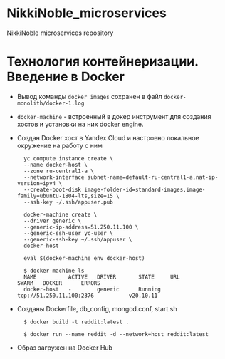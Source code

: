 # NikkiNoble_microservices
NikkiNoble microservices repository

# Технология контейнеризации. Введение в Docker

- Вывод команды `docker images` сохранен в файл `docker-monolith/docker-1.log`

* `docker-machine` - встроенный в докер инструмент для создания хостов и установки на них docker engine.

* Создан Docker хост в Yandex Cloud и настроено локальное окружение на работу с ним


        yc compute instance create \
        --name docker-host \
        --zone ru-central1-a \
        --network-interface subnet-name=default-ru-central1-a,nat-ip-version=ipv4 \
        --create-boot-disk image-folder-id=standard-images,image-family=ubuntu-1804-lts,size=15 \
        --ssh-key ~/.ssh/appuser.pub
	
        docker-machine create \
        --driver generic \
        --generic-ip-address=51.250.11.100 \
        --generic-ssh-user yc-user \
        --generic-ssh-key ~/.ssh/appuser \
        docker-host
  
        eval $(docker-machine env docker-host)

        $ docker-machine ls
        NAME          ACTIVE   DRIVER       STATE     URL             SWARM   DOCKER      ERRORS
        docker-host   -        generic      Running   tcp://51.250.11.100:2376           v20.10.11

* Созданы Dockerfile, db_config, mongod.conf, start.sh

        $ docker build -t reddit:latest .

        $ docker run --name reddit -d --network=host reddit:latest

* Образ загружен на Docker Hub

